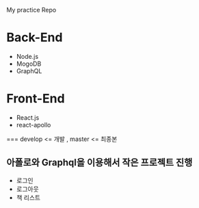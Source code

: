 My practice Repo

# Back-End

* Node.js
* MogoDB
* GraphQL

# Front-End

* React.js
* react-apollo


<branch> === develop <= 개발 , master <= 최종본

## 아폴로와 Graphql을 이용해서 작은 프로젝트 진행 

- 로그인
- 로그아웃
- 책 리스트
